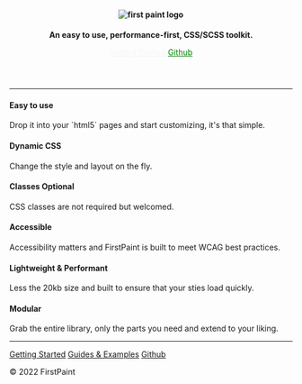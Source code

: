 <header style="background-color: var(--transparent); --padding-top: 4rem">
<section>
<h1 role="decoration" style="font-size: var(--h2); --fw: 500; --align: center;">
 <img src="https://res.cloudinary.com/dqjs95c7n/image/upload/v1647442611/fp-text-logo-xl_vrsh8c.svg" data-origin="https://res.cloudinary.com/dqjs95c7n/image/upload/v1647442611/fp-text-logo-xl_vrsh8c.svg" alt="first paint logo" style="display: inline">
</h1>
<h2 role="decoration" style="font-size: var(--h2); --fw: medium; --cl: black">An easy to use, performance-first, CSS/SCSS toolkit.</h2>


<a href="/#/README" style="--btn: green; --btn-rds: 99rem; color: whitesmoke; --btn-fs: var(--fs-3); --btn-bdr: green solid;">Getting Started</a>
<a href="https://github.com/shawn-sandy/fp-kit/tree/main/first-paint" style="--btn-fs: var(--fs-3); --btn-bdr: green solid; --btn-rds: 99rem; color: green" target="_blank">Github</a>
</section>

</header>

<main>
<hr>
<section role="grid" style="--grid-cols: 3; margin-block: var(--spc-6)">
    <div
      role="row">
      <div role="gridcell">
        <h4>
        Easy to use</h4>
        <p>
          Drop it into your `html5` pages and start customizing, it's that simple.
        </p>
      </div>
      <div role="gridcell">
        <h4>Dynamic CSS</h4>
        <p>
          Change the style and layout on the fly.
        </p>
      </div>
      <div role="gridcell">
        <h4>Classes Optional</h4>
        <p>
          CSS classes are not required but welcomed.
        </p>
      </div>
      <div role="gridcell">
        <h4>Accessible</h4>
        <p>
          Accessibility matters and FirstPaint is built to meet WCAG best practices.
        </p>
      </div>
      <div role="gridcell">
        <h4>Lightweight & Performant</h4>
        <p>
          Less the 20kb size and built to ensure that your sties load quickly.
        </p>
      </div>
      <div role="gridcell">
        <h4>Modular</h4>
        <p>
          Grab the entire library, only the parts you need and extend to your liking.
        </p>
      </div>
    </div>
</section>
<hr>
</main>
<footer>
<section>
<p>
<a href="/#/README"  style="--btn-fs: var(--fs-2)">Getting Started</a>
<a href="/#/GUIDES"  style="--btn-fs: var(--fs-2)">Guides & Examples</a>
<a href="https://github.com/shawn-sandy/fp-kit/tree/main/first-paint" style="--btn-fs: var(--fs-2)" target="_blank">Github</a>
</p>
</section>
<p> &copy; 2022 FirstPaint</p>
</footer>

